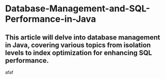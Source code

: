 # Database-Management-and-SQL-Performance-in-Java
## This article will delve into database management in Java, covering various topics from isolation levels to index optimization for enhancing SQL performance.
afaf

